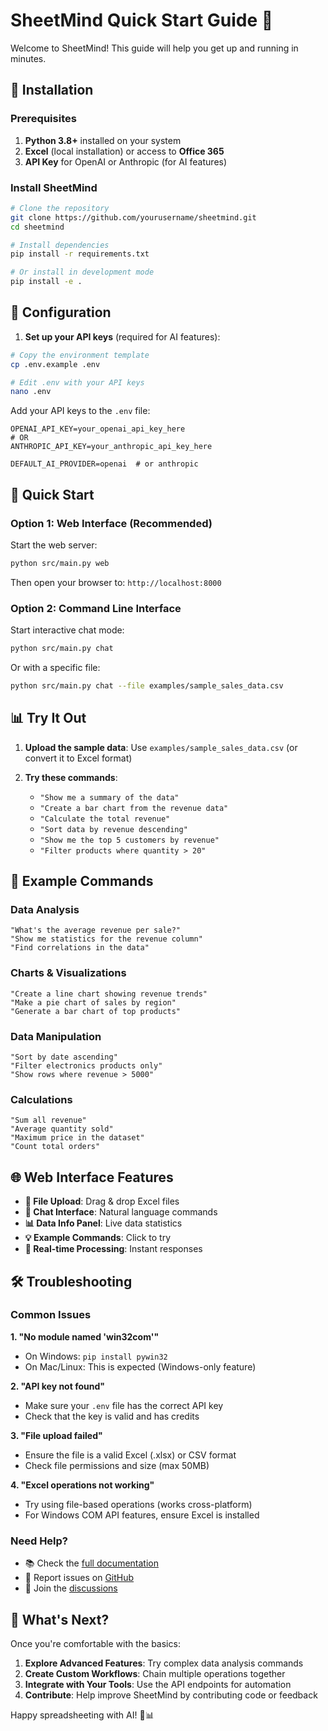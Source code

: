 # SheetMind Quick Start Guide 🚀

Welcome to SheetMind! This guide will help you get up and running in minutes.

## 🔧 Installation

### Prerequisites

1. **Python 3.8+** installed on your system
2. **Excel** (local installation) or access to **Office 365**
3. **API Key** for OpenAI or Anthropic (for AI features)

### Install SheetMind

```bash
# Clone the repository
git clone https://github.com/yourusername/sheetmind.git
cd sheetmind

# Install dependencies
pip install -r requirements.txt

# Or install in development mode
pip install -e .
```

## 🔑 Configuration

1. **Set up your API keys** (required for AI features):

```bash
# Copy the environment template
cp .env.example .env

# Edit .env with your API keys
nano .env
```

Add your API keys to the `.env` file:

```env
OPENAI_API_KEY=your_openai_api_key_here
# OR
ANTHROPIC_API_KEY=your_anthropic_api_key_here

DEFAULT_AI_PROVIDER=openai  # or anthropic
```

## 🚀 Quick Start

### Option 1: Web Interface (Recommended)

Start the web server:

```bash
python src/main.py web
```

Then open your browser to: `http://localhost:8000`

### Option 2: Command Line Interface

Start interactive chat mode:

```bash
python src/main.py chat
```

Or with a specific file:

```bash
python src/main.py chat --file examples/sample_sales_data.csv
```

## 📊 Try It Out

1. **Upload the sample data**: Use `examples/sample_sales_data.csv` (or convert it to Excel format)

2. **Try these commands**:

   - `"Show me a summary of the data"`
   - `"Create a bar chart from the revenue data"`
   - `"Calculate the total revenue"`
   - `"Sort data by revenue descending"`
   - `"Show me the top 5 customers by revenue"`
   - `"Filter products where quantity > 20"`

## 🎯 Example Commands

### Data Analysis
```
"What's the average revenue per sale?"
"Show me statistics for the revenue column"
"Find correlations in the data"
```

### Charts & Visualizations
```
"Create a line chart showing revenue trends"
"Make a pie chart of sales by region"
"Generate a bar chart of top products"
```

### Data Manipulation
```
"Sort by date ascending"
"Filter electronics products only"
"Show rows where revenue > 5000"
```

### Calculations
```
"Sum all revenue"
"Average quantity sold"
"Maximum price in the dataset"
"Count total orders"
```

## 🌐 Web Interface Features

- **📁 File Upload**: Drag & drop Excel files
- **💬 Chat Interface**: Natural language commands
- **📊 Data Info Panel**: Live data statistics
- **💡 Example Commands**: Click to try
- **🔄 Real-time Processing**: Instant responses

## 🛠️ Troubleshooting

### Common Issues

**1. "No module named 'win32com'"**
- On Windows: `pip install pywin32`
- On Mac/Linux: This is expected (Windows-only feature)

**2. "API key not found"**
- Make sure your `.env` file has the correct API key
- Check that the key is valid and has credits

**3. "File upload failed"**
- Ensure the file is a valid Excel (.xlsx) or CSV format
- Check file permissions and size (max 50MB)

**4. "Excel operations not working"**
- Try using file-based operations (works cross-platform)
- For Windows COM API features, ensure Excel is installed

### Need Help?

- 📚 Check the [full documentation](README.md)
- 🐛 Report issues on [GitHub](https://github.com/yourusername/sheetmind/issues)
- 💬 Join the [discussions](https://github.com/yourusername/sheetmind/discussions)

## 🎉 What's Next?

Once you're comfortable with the basics:

1. **Explore Advanced Features**: Try complex data analysis commands
2. **Create Custom Workflows**: Chain multiple operations together
3. **Integrate with Your Tools**: Use the API endpoints for automation
4. **Contribute**: Help improve SheetMind by contributing code or feedback

Happy spreadsheeting with AI! 🧠📊 